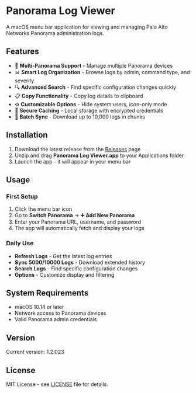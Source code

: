 # Panorama Log Viewer

A macOS menu bar application for viewing and managing Palo Alto Networks Panorama administration logs.

## Features

- 🔄 **Multi-Panorama Support** - Manage multiple Panorama devices
- 📊 **Smart Log Organization** - Browse logs by admin, command type, and severity
- 🔍 **Advanced Search** - Find specific configuration changes quickly
- 📋 **Copy Functionality** - Copy log details to clipboard
- ⚙️ **Customizable Options** - Hide system users, icon-only mode
- 💾 **Secure Caching** - Local storage with encrypted credentials
- 🚀 **Batch Sync** - Download up to 10,000 logs in chunks

## Installation

1. Download the latest release from the [Releases](../../releases) page
2. Unzip and drag **Panorama Log Viewer.app** to your Applications folder
3. Launch the app - it will appear in your menu bar

## Usage

### First Setup
1. Click the menu bar icon
2. Go to **Switch Panorama** → **➕ Add New Panorama**
3. Enter your Panorama URL, username, and password
4. The app will automatically fetch and display your logs

### Daily Use
- **Refresh Logs** - Get the latest log entries
- **Sync 5000/10000 Logs** - Download extended history
- **Search Logs** - Find specific configuration changes
- **Options** - Customize display and filtering

## System Requirements

- macOS 10.14 or later
- Network access to Panorama devices
- Valid Panorama admin credentials

## Version

Current version: 1.2.023

## License

MIT License - see [LICENSE](LICENSE) file for details.
